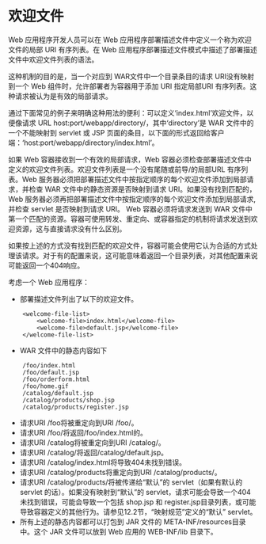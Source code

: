 # 欢迎文件

Web 应用程序开发人员可以在 Web 应用程序部署描述文件中定义一个称为欢迎文件的局部 URI 有序列表。在 Web 应用程序部署描述文件模式中描述了部署描述文件中欢迎文件列表的语法。

这种机制的目的是，当一个对应到 WAR文件中一个目录条目的请求 URI没有映射到一个 Web 组件时，允许部署者为容器用于添加 URI 指定局部URI 有序列表。这种请求被认为是有效的局部请求。

通过下面常见的例子来明确这种用法的便利：可以定义‘index.html’欢迎文件，以便像请求 URL host:port/webapp/directory/，其中‘directory’是 WAR 文件中的一个不能映射到 servlet 或 JSP 页面的条目，以下面的形式返回给客户端：‘host:port/webapp/directory/index.html’。

如果 Web 容器接收到一个有效的局部请求，Web 容器必须检查部署描述文件中定义的欢迎文件列表。欢迎文件列表是一个没有尾随或前导/的局部URL 有序列表。Web 服务器必须把部署描述文件中按指定顺序的每个欢迎文件添加到局部请求，并检查 WAR 文件中的静态资源是否映射到请求 URI。如果没有找到匹配的，Web 服务器必须再把部署描述文件中按指定顺序的每个欢迎文件添加到局部请求,并检查 servlet 是否映射到请求 URI。 Web 容器必须将请求发送到 WAR 文件中第一个匹配的资源。容器可使用转发、重定向、或容器指定的机制将请求发送到欢迎资源，这与直接请求没有什么区别。

如果按上述的方式没有找到匹配的欢迎文件，容器可能会使用它认为合适的方式处理该请求。对于有的配置来说，这可能意味着返回一个目录列表，对其他配置来说可能返回一个404响应。

考虑一个 Web 应用程序：

* 部署描述文件列出了以下的欢迎文件。
```
    <welcome-file-list>
        <welcome-file>index.html</welcome-file>
        <welcome-file>default.jsp</welcome-file>
    </welcome-file-list>
```
* WAR 文件中的静态内容如下
```
    /foo/index.html
    /foo/default.jsp
    /foo/orderform.html
    /foo/home.gif
    /catalog/default.jsp
    /catalog/products/shop.jsp
    /catalog/products/register.jsp
```
* 请求URI /foo将被重定向到URI /foo/。
* 请求URI /foo/将返回/foo/index.html的。
* 请求URI /catalog将被重定向到URI /catalog/。
* 请求URI /catalog/将返回/catalog/default.jsp。
* 请求URI /catalog/index.html将导致404未找到错误。
* 请求URI /catalog/products将重定向到URI /catalog/products/。
* 请求URI /catalog/products/将被传递给“默认”的 servlet（如果有默认的 servlet 的话）。如果没有映射到“默认”的 servlet，请求可能会导致一个404未找到错误，可能会导致一个包括 shop.jsp 和 register.jsp目录列表，或可能导致容器定义的其他行为。请参见12.2节，“映射规范”定义的“默认” servlet。
* 所有上述的静态内容都可以打包到 JAR 文件的 META-INF/resources目录中。这个 JAR 文件可以放到 Web 应用的 WEB-INF/lib 目录下。
